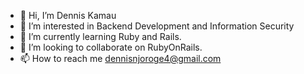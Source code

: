 - 👋 Hi, I’m Dennis Kamau
- 👀 I’m interested in Backend Development and Information Security
- 🌱 I’m currently learning Ruby and Rails. 
- 💞️ I’m looking to collaborate on RubyOnRails.
- 📫 How to reach me dennisnjoroge4@gmail.com

<!---
devcamke/devcamke is a ✨ special ✨ repository because its `README.md` (this file) appears on your GitHub profile.
You can click the Preview link to take a look at your changes.
--->

